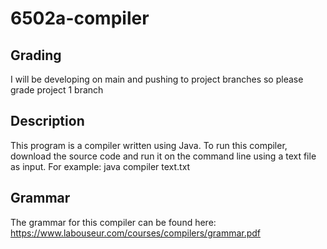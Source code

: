 # 6502a-compiler
## Grading
I will be developing on main and pushing to project branches so please grade project 1 branch

## Description
This program is a compiler written using Java. To run this compiler, download the source code and run it on the command line using a text file as input. For example:
java compiler text.txt

## Grammar
The grammar for this compiler can be found here: https://www.labouseur.com/courses/compilers/grammar.pdf


